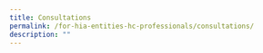 ```yaml
---
title: Consultations
permalink: /for-hia-entities-hc-professionals/consultations/
description: ""
---
```

